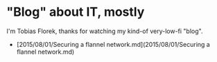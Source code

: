 # "Blog" about IT, mostly

I'm Tobias Florek, thanks for watching my kind-of very-low-fi "blog".


 * [2015/08/01/Securing a flannel network.md](2015/08/01/Securing a flannel network.md)
